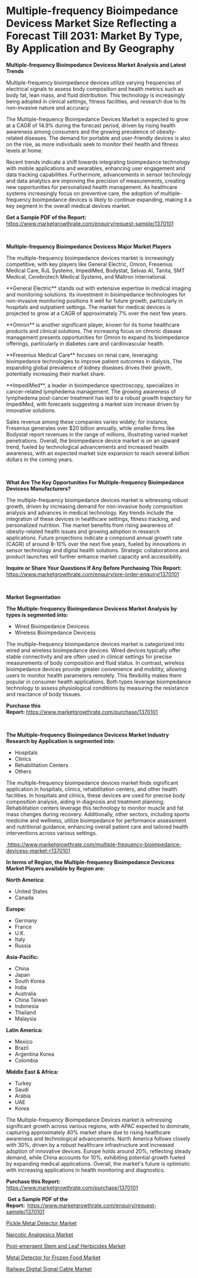 <p><h1>Multiple-frequency Bioimpedance Devicess Market Size Reflecting a Forecast Till 2031: Market By Type, By Application and By Geography</h1></p><p><strong>Multiple-frequency Bioimpedance Devicess Market Analysis and Latest Trends</strong></p>
<p><p>Multiple-frequency bioimpedance devices utilize varying frequencies of electrical signals to assess body composition and health metrics such as body fat, lean mass, and fluid distribution. This technology is increasingly being adopted in clinical settings, fitness facilities, and research due to its non-invasive nature and accuracy.</p><p>The Multiple-frequency Bioimpedance Devices Market is expected to grow at a CAGR of 14.9% during the forecast period, driven by rising health awareness among consumers and the growing prevalence of obesity-related diseases. The demand for portable and user-friendly devices is also on the rise, as more individuals seek to monitor their health and fitness levels at home. </p><p>Recent trends indicate a shift towards integrating bioimpedance technology with mobile applications and wearables, enhancing user engagement and data tracking capabilities. Furthermore, advancements in sensor technology and data analytics are improving the precision of measurements, creating new opportunities for personalized health management. As healthcare systems increasingly focus on preventive care, the adoption of multiple-frequency bioimpedance devices is likely to continue expanding, making it a key segment in the overall medical devices market.</p></p>
<p><strong>Get a Sample PDF of the Report:&nbsp;</strong> <a href="https://www.marketgrowthrate.com/enquiry/request-sample/1370101">https://www.marketgrowthrate.com/enquiry/request-sample/1370101</a></p>
<p>&nbsp;</p>
<p><strong>Multiple-frequency Bioimpedance Devicess Major Market Players</strong></p>
<p><p>The multiple-frequency bioimpedance devices market is increasingly competitive, with key players like General Electric, Omron, Fresenius Medical Care, RJL Systems, ImpediMed, Bodystat, Selvas AI, Tanita, SMT Medical, Cerebrotech Medical Systems, and Maltron International. </p><p>**General Electric** stands out with extensive expertise in medical imaging and monitoring solutions. Its investment in bioimpedance technologies for non-invasive monitoring positions it well for future growth, particularly in hospitals and outpatient settings. The market for medical devices is projected to grow at a CAGR of approximately 7% over the next few years.</p><p>**Omron** is another significant player, known for its home healthcare products and clinical solutions. The increasing focus on chronic disease management presents opportunities for Omron to expand its bioimpedance offerings, particularly in diabetes care and cardiovascular health.</p><p>**Fresenius Medical Care** focuses on renal care, leveraging bioimpedance technologies to improve patient outcomes in dialysis. The expanding global prevalence of kidney diseases drives their growth, potentially increasing their market share.</p><p>**ImpediMed**, a leader in bioimpedance spectroscopy, specializes in cancer-related lymphedema management. The growing awareness of lymphedema post-cancer treatment has led to a robust growth trajectory for ImpediMed, with forecasts suggesting a market size increase driven by innovative solutions.</p><p>Sales revenue among these companies varies widely; for instance, Fresenius generates over $20 billion annually, while smaller firms like Bodystat report revenues in the range of millions, illustrating varied market penetrations. Overall, the bioimpedance device market is on an upward trend, fueled by technological advancements and increased health awareness, with an expected market size expansion to reach several billion dollars in the coming years.</p></p>
<p>&nbsp;</p>
<p><strong>What Are The Key Opportunities For Multiple-frequency Bioimpedance Devicess Manufacturers?</strong></p>
<p><p>The multiple-frequency bioimpedance devices market is witnessing robust growth, driven by increasing demand for non-invasive body composition analysis and advances in medical technology. Key trends include the integration of these devices in healthcare settings, fitness tracking, and personalized nutrition. The market benefits from rising awareness of obesity-related health issues and growing adoption in research applications. Future projections indicate a compound annual growth rate (CAGR) of around 8-10% over the next five years, fueled by innovations in sensor technology and digital health solutions. Strategic collaborations and product launches will further enhance market capacity and accessibility.</p></p>
<p><strong>Inquire or Share Your Questions If Any Before Purchasing This Report:</strong> <a href="https://www.marketgrowthrate.com/enquiry/pre-order-enquiry/1370101">https://www.marketgrowthrate.com/enquiry/pre-order-enquiry/1370101</a></p>
<p>&nbsp;</p>
<p><strong>Market Segmentation</strong></p>
<p><strong>The Multiple-frequency Bioimpedance Devicess Market Analysis by types is segmented into:</strong></p>
<p><ul><li>Wired Bioimpedance Devicess</li><li>Wireless Bioimpedance Devicess</li></ul></p>
<p><p>The multiple-frequency bioimpedance devices market is categorized into wired and wireless bioimpedance devices. Wired devices typically offer stable connectivity and are often used in clinical settings for precise measurements of body composition and fluid status. In contrast, wireless bioimpedance devices provide greater convenience and mobility, allowing users to monitor health parameters remotely. This flexibility makes them popular in consumer health applications. Both types leverage bioimpedance technology to assess physiological conditions by measuring the resistance and reactance of body tissues.</p></p>
<p><strong>Purchase this Report:&nbsp;</strong><a href="https://www.marketgrowthrate.com/purchase/1370101">https://www.marketgrowthrate.com/purchase/1370101</a></p>
<p>&nbsp;</p>
<p><strong>The Multiple-frequency Bioimpedance Devicess Market Industry Research by Application is segmented into:</strong></p>
<p><ul><li>Hospitals</li><li>Clinics</li><li>Rehabilitation Centers</li><li>Others</li></ul></p>
<p><p>The multiple-frequency bioimpedance devices market finds significant application in hospitals, clinics, rehabilitation centers, and other health facilities. In hospitals and clinics, these devices are used for precise body composition analysis, aiding in diagnosis and treatment planning. Rehabilitation centers leverage this technology to monitor muscle and fat mass changes during recovery. Additionally, other sectors, including sports medicine and wellness, utilize bioimpedance for performance assessment and nutritional guidance, enhancing overall patient care and tailored health interventions across various settings.</p></p>
<p><a href="https://www.marketgrowthrate.com/multiple-frequency-bioimpedance-devicess-market-r1370101">&nbsp;https://www.marketgrowthrate.com/multiple-frequency-bioimpedance-devicess-market-r1370101</a></p>
<p><strong>In terms of Region, the Multiple-frequency Bioimpedance Devicess Market Players available by Region are:</strong></p>
<p>
    <p> <strong> North America: </strong>
        <ul>
            <li>United States</li>
            <li>Canada</li>
        </ul>
        </p> 
    <p> <strong> Europe: </strong>
        <ul>
            <li>Germany</li>
            <li>France</li>
            <li>U.K.</li>
            <li>Italy</li>
            <li>Russia</li>
        </ul>
        </p> 
    <p> <strong> Asia-Pacific: </strong>
        <ul>
            <li>China</li>
            <li>Japan</li>
            <li>South Korea</li>
            <li>India</li>
            <li>Australia</li>
            <li>China Taiwan</li>
            <li>Indonesia</li>
            <li>Thailand</li>
            <li>Malaysia</li>
        </ul>
        </p> 
    <p> <strong> Latin America: </strong>
        <ul>
            <li>Mexico</li>
            <li>Brazil</li>
            <li>Argentina Korea</li>
            <li>Colombia</li>
        </ul>
        </p> 
    <p> <strong> Middle East & Africa: </strong>
        <ul>
            <li>Turkey</li>
            <li>Saudi</li>
            <li>Arabia</li>
            <li>UAE</li>
            <li>Korea</li>
        </ul>
    </p>
    </p>
<p><p>The Multiple-frequency Bioimpedance Devices market is witnessing significant growth across various regions, with APAC expected to dominate, capturing approximately 40% market share due to rising healthcare awareness and technological advancements. North America follows closely with 30%, driven by a robust healthcare infrastructure and increased adoption of innovative devices. Europe holds around 20%, reflecting steady demand, while China accounts for 10%, exhibiting potential growth fueled by expanding medical applications. Overall, the market's future is optimistic with increasing applications in health monitoring and diagnostics.</p></p>
<p><strong>Purchase this Report: </strong><a href="https://www.marketgrowthrate.com/purchase/1370101">https://www.marketgrowthrate.com/purchase/1370101</a></p>
<p>&nbsp;<strong>Get a Sample PDF of the Report:&nbsp;&nbsp;</strong><a href="https://www.marketgrowthrate.com/enquiry/request-sample/1370101">https://www.marketgrowthrate.com/enquiry/request-sample/1370101</a></p>
<p><strong></strong></p>
<p><p><a href="https://medium.com/@nashbeahan2023/pickle-metal-detector-market-size-share-competitive-landscape-and-trend-analysis-report-by-type-922d467b309b">Pickle Metal Detector Market</a></p><p><a href="https://www.linkedin.com/pulse/what-factors-influence-narcotic-analgesics-market-coming-lys0e">Narcotic Analgesics Market</a></p><p><a href="https://issuu.com/reportprime-2/docs/post-emergent-stem-and-leaf-herbici_dde63419200ea0">Post-emergent Stem and Leaf Herbicides Market</a></p><p><a href="https://medium.com/@lawrencemendoza2023/metal-detector-for-frozen-food-market-2024-2031-industry-insights-and-investment-opportunities-ce26783f3431?postPublishedType=repub">Metal Detector for Frozen Food Market</a></p><p><a href="https://issuu.com/reportprime-2/docs/railway-digital-signal-cable-market_d9360118183ab7">Railway Digital Signal Cable Market</a></p></p>